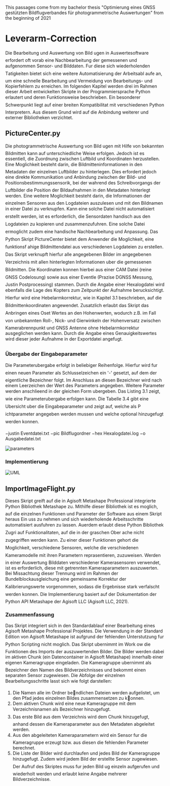This passages come from my bachelor thesis "Optimierung eines GNSS gestützten Bildflugverbandes für photogrammetrische Auswertungen" from the beginning of 2021

# Leverarm-Correction
Die Bearbeitung und Auswertung von Bild
ugen in Auswertesoftware erfordert oft vorab
eine Nachbearbeitung der gemessenen und aufgenommen Sensor- und Bilddaten. Fur
diese sich wiederholenden Tatigkeiten bietet sich eine weitere Automatisierung der Arbeitsabl
aufe an, um eine schnelle Bearbeitung und Vermeidung von Bearbeitungs- und
Kopierfehlern zu erreichen. Im folgenden Kapitel werden drei im Rahmen dieser Arbeit
entwickelten Skripte in der Programmiersprache Python erlautert und deren Funktionsweise
beschrieben. Ein besonderer Schwerpunkt liegt auf einer breiten Kompatibilitat mit
verschiedenen Python Interpretern. Aus diesem Grund wird auf die Anbindung weiterer
und externer Bibliotheken verzichtet.

## PictureCenter.py
Die photogrammetrische Auswertung von Bild
ugen mit Hilfe von bekannten Bildmitten
kann auf unterschiedliche Weise erfolgen. Jedoch ist es essentiell, die Zuordnung zwischen
Luftbild und Koordinaten herzustellen. Eine Moglichkeit besteht darin, die Bildmitteninformationen
in den Metadaten der einzelnen Luftbilder zu hinterlegen. Dies erfordert
jedoch eine direkte Kommunikation und Anbindung zwischen der Bild- und Positionsbestimmungssensorik, bei der wahrend des Schreibvorgangs der Luftbilder die Position der
Bildaufnahmen in den Metadaten hinterlegt werden.
Eine weitere Moglichkeit besteht darin, die Informationen der einzelnen Sensoren aus den
Logdateien auszulesen und mit den Bildnamen in einer Datei zu verknupfen. Kann eine solche
Datei nicht automatisiert erstellt werden, ist es erforderlich, die Sensordaten handisch
aus den Logdateien zu kopieren und zusammenzufuhren. Eine solche Datei ermoglicht
zudem eine handische Nachbearbeitung und Anpassung.
Das Python Skript PictureCenter bietet dem Anwender die Moglichkeit, eine funktionsf
ahige Bildmittendatei aus verschiedenen Logdateien zu erstellen. Das Skript verknupft
hierfur alle angegebenen Bilder im angegebenen Verzeichnis mit allen hinterlegten Informationen
uber die gemessenen Bildmitten. Die Koordinaten konnen hierbei aus einer CAM
Datei (reine GNSS Codelosung) sowie aus einer Eventle (Prazise DGNSS Messung, Justin
Postprocessing) stammen. Durch die Angabe einer Hexalogdatei wird ebenfalls die
Lage des Kopters zum Zeitpunkt der Aufnahme berucksichtigt. Hierfur wird eine Hebelarmkorrektur,
wie in Kapitel 3.1 beschrieben, auf die Bildmittenkoordinaten angewendet.
Zusatzlich erlaubt das Skript das Anbringen eines Oset Wertes an den Hohenwerten,
wodurch z.B. im Fall von unbekannten Roll-, Nick- und Gierwinkeln der Hohenversatz
zwischen Kamerabrennpunkt und GNSS Antenne ohne Hebelarmkorrektur ausgeglichen
werden kann. Durch die Angabe eines Genauigkeitswertes wird dieser jeder Aufnahme in
der Exportdatei angefugt.

### Übergabe der Eingabeparameter
Die Parameterubergabe erfolgt in beliebiger Reihenfolge. Hierfur wird fur einen neuen
Parameter als Schlusselzeichen ein
'-' gesetzt, auf dem der eigentliche Bezeichner folgt. Im
Anschluss an diesen Bezeichner wird nach einem Leerzeichen der Wert des Parameters
angegeben. Weitere Parameter werden anschlieend in der gleichen Form ubergeben. Das
Listing 3.1 zeigt, wie eine Parameterubergabe erfolgen kann.
Die Tabelle 3.4 gibt eine Ubersicht uber die Eingabeparameter und zeigt auf, welche
als P
ichtparameter angegeben werden mussen und welche optional hinzugefugt werden
konnen.

−justin Eventdatei.txt −pic Bildflugordner −hex Hexalogdatei.log −o Ausgabedatei.txt

![parameters](https://user-images.githubusercontent.com/84079331/118392865-11ed7600-b63c-11eb-9200-ca44d7a578fa.PNG)

### Implementierung
![UML](https://user-images.githubusercontent.com/84079331/118392938-7c9eb180-b63c-11eb-9798-6b1be29bd364.PNG)

## ImportImageFlight.py
Dieses Skript greift auf die in Agisoft Metashape Professional integrierte Python Bibliothek
Metashape zu. Mithilfe dieser Bibliothek ist es moglich, auf die einzelnen Funktionen
und Parameter der Software aus einem Skript heraus Ein
uss zu nehmen und sich wiederholende
Arbeitsschritte automatisiert ausfuhren zu lassen. Auerdem erlaubt diese Python
Bibliothek Zugri auf Funktionalitaten, auf die in der graschen Ober
ache nicht zugegriffen
werden kann. Zu einer dieser Funktionen gehort die Moglichkeit, verschiedene Sensoren,
welche die verschiedenen Kameramodelle mit ihren Parametern reprasentieren, zuzuweisen.
Werden in einer Auswertung Bilddaten verschiedener Kamerasensoren verwendet, ist
es erforderlich, diese mit getrennten Kameraparametern auszuwerten. Bei Missachtung
dieser Trennung wird im Rahmen der Bundelblockausgleichung eine gemeinsame Korrektur
der Kalibrierungswerte vorgenommen, sodass die Ergebnisse stark verfalscht werden
konnen. Die Implementierung basiert auf der Dokumentation der Python API Metashape
der Agisoft LLC (Agisoft LLC, 2021).

### Zusammenfassung
Das Skript integriert sich in den Standardablauf einer Bearbeitung eines Agisoft Metashape
Professional Projektes. Die Verwendung in der Standard Edition von Agisoft Metashape
ist aufgrund der fehlenden Unterstutzung fur Python Scripting nicht moglich. Das Skript
ubernimmt im Work
ow die Funktionen des Imports der auszuwertenden Bilder. Die Bilder
werden dabei im aktiven Chunk (ein Datencontainer in Agisoft Metashape) innerhalb
einer eigenen Kameragruppe eingeladen. Die Kameragruppe ubernimmt als Bezeichner
den Namen des Bildverzeichnisses und bekommt einen separaten Sensor zugewiesen.
Die Abfolge der einzelnen Bearbeitungsschritte lasst sich wie folgt darstellen:
1. Die Namen alle im Ordner bendlichen Dateien werden aufgelistet, um den Pfad
jedes einzelnen Bildes zusammensetzen zu konnen.
2. Dem aktiven Chunk wird eine neue Kameragruppe mit dem Verzeichnisnamen als
Bezeichner hinzugefugt.
3. Das erste Bild aus dem Verzeichnis wird dem Chunk hinzugefugt, anhand dessen die
Kameraparameter aus den Metadaten abgeleitet werden.
4. Aus den abgeleiteten Kameraparametern wird ein Sensor fur die Kameragruppe
erzeugt bzw. aus diesen die fehlenden Parameter berechnet.
5. Die Liste der Bilder wird durchlaufen und jedes Bild der Kameragruppe hinzugefugt.
Zudem wird jedem Bild der erstellte Sensor zugewiesen.
Der Aufruf des Skriptes muss fur jeden Bild
ug einzeln aufgerufen und wiederholt werden
und erlaubt keine Angabe mehrerer Bildverzeichnisse.

